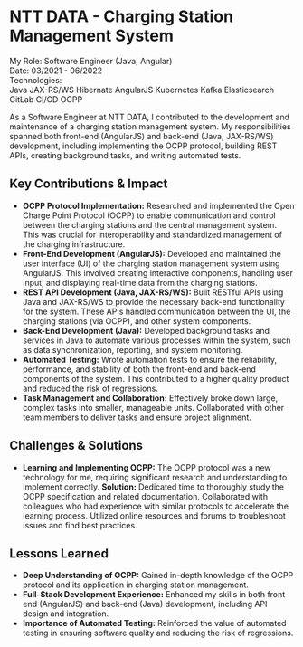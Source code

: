 <h1 class="text-4xl font-bold mb-8">NTT DATA - Charging Station Management System</h1>
<div class="project-container">
    <div class="role-tech-container">
        <div class="role-container">
            <span class="role-label">My Role:</span>
            <span class="role-text">Software Engineer (Java, Angular)</span>
        </div>
        <div class="role-container">
            <span class="role-label">Date:</span>
            <span class="role-text">03/2021 - 06/2022</span>
        </div>
        <div class="tech-container">
            <span class="tech-label">Technologies:</span>
            <div class="tech-list">
                <span class="tech-badge">Java</span>
                <span class="tech-badge">JAX-RS/WS</span>
                <span class="tech-badge">Hibernate</span>
                <span class="tech-badge">AngularJS</span>
                <span class="tech-badge">Kubernetes</span>
                <span class="tech-badge">Kafka</span>
                <span class="tech-badge">Elasticsearch</span>
                <span class="tech-badge">GitLab CI/CD</span>
                <span class="tech-badge">OCPP</span>
            </div>
        </div>
    </div>
    <p class="project-description">
        As a Software Engineer at NTT DATA, I contributed to the development and maintenance of a charging station
        management system. My responsibilities spanned both front-end (AngularJS) and back-end (Java, JAX-RS/WS)
        development, including implementing the OCPP protocol, building REST APIs, creating background tasks, and
        writing automated tests.
    </p>
    <h2 class="section-heading">Key Contributions & Impact</h2>
    <ul>
        <li>
            <strong>OCPP Protocol Implementation:</strong> Researched and implemented the Open Charge Point Protocol
            (OCPP) to enable communication and control between the charging stations and the central management system.
            This was crucial for interoperability and standardized management of the charging infrastructure.
        </li>
        <li>
            <strong>Front-End Development (AngularJS):</strong> Developed and maintained the user interface (UI) of the
            charging station management system using AngularJS. This involved creating interactive components, handling
            user input, and displaying real-time data from the charging stations.
        </li>
        <li>
            <strong>REST API Development (Java, JAX-RS/WS):</strong> Built RESTful APIs using Java and JAX-RS/WS to
            provide the necessary back-end functionality for the system. These APIs handled communication between the
            UI, the charging stations (via OCPP), and other system components.
        </li>
        <li>
            <strong>Back-End Development (Java):</strong> Developed background tasks and services in Java to automate
            various processes within the system, such as data synchronization, reporting, and system monitoring.
        </li>
        <li>
            <strong>Automated Testing:</strong> Wrote automation tests to ensure the reliability, performance, and
            stability of both the front-end and back-end components of the system. This contributed to a higher quality
            product and reduced the risk of regressions.
        </li>
        <li>
            <strong>Task Management and Collaboration:</strong> Effectively broke down large, complex tasks into
            smaller, manageable units. Collaborated with other team members to deliver tasks and ensure project
            alignment.
        </li>
    </ul>
    <h2 class="section-heading">Challenges & Solutions</h2>
    <ul>
        <li>
            <div class="challenge-solution">
                <strong>Learning and Implementing OCPP:</strong> The OCPP protocol was a new technology for me,
                requiring significant research and understanding to implement correctly.
                <span class="solution">
      <strong>Solution:</strong>  Dedicated time to thoroughly study the OCPP specification and related documentation.  Collaborated with colleagues who had experience with similar protocols to accelerate the learning process.  Utilized online resources and forums to troubleshoot issues and find best practices.
                </span>
            </div>
        </li>
    </ul>
    <h2 class="section-heading">Lessons Learned</h2>
    <ul>
        <li>
            <strong>Deep Understanding of OCPP:</strong> Gained in-depth knowledge of the OCPP protocol and its
            application in charging station management.
        </li>
        <li>
            <strong>Full-Stack Development Experience:</strong> Enhanced my skills in both front-end (AngularJS) and
            back-end (Java) development, including API design and integration.
        </li>
        <li>
            <strong>Importance of Automated Testing:</strong> Reinforced the value of automated testing in ensuring
            software quality and reducing the risk of regressions.
        </li>
    </ul>
</div>